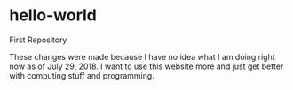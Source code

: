 # hello-world
First Repository

These changes were made because I have no idea what I am doing right now as of July 29, 2018. I want to use this website more and just get better with computing stuff and programming.
